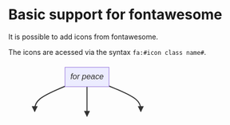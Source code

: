 # Basic support for fontawesome

It is possible to add icons from fontawesome.

The icons are acessed via the syntax `fa:#icon class name#`.

<svg xmlns:xlink="http://www.w3.org/1999/xlink" height="144" fill="#333" aria-labelledby="chart-title-a chart-desc-a" font-family="&quot;trebuchet ms&quot;,verdana,arial,sans-serif" font-size="16px" style="max-width:321.15625px" viewBox="0 0 321.156 144">
  <defs>
    <path id="b" stroke-dasharray="1,0" d="m0 0 10 5-10 5z"/>
  </defs>
  <g opacity="1">
    <path fill="none" stroke="#333" stroke-width="2px" marker-end="url(#a)" d="m113.383 46.242-10.106 4.293c-10.105 4.293-30.316 12.879-40.422 21.339-10.105 8.46-10.105 16.793-10.105 20.96V97"/>
    <defs>
      <marker id="a" markerHeight="6" markerUnits="strokeWidth" markerWidth="8" orient="auto" refX="9" refY="5" viewBox="0 0 10 10">
        <use xlink:href="#b" stroke-dasharray="1,0"/>
      </marker>
    </defs>
  </g>
  <g opacity="1">
    <path fill="none" stroke="#333" stroke-width="2px" marker-end="url(#c)" d="M157.5 47v59.5"/>
    <defs>
      <marker id="c" markerHeight="6" markerUnits="strokeWidth" markerWidth="8" orient="auto" refX="9" refY="5" viewBox="0 0 10 10">
        <use xlink:href="#b" stroke-dasharray="1,0"/>
      </marker>
    </defs>
  </g>
  <g opacity="1">
    <path fill="none" stroke="#333" stroke-width="2px" marker-end="url(#d)" d="m201.617 45.707 10.619 4.382c10.618 4.382 31.855 13.147 42.474 21.695 10.618 8.55 10.618 16.883 10.618 21.05V97"/>
    <defs>
      <marker id="d" markerHeight="6" markerUnits="strokeWidth" markerWidth="8" orient="auto" refX="9" refY="5" viewBox="0 0 10 10">
        <use xlink:href="#b" stroke-dasharray="1,0"/>
      </marker>
    </defs>
  </g>
  <foreignObject width="0" height="0" color="#333" style="background-color:#e8e8e8;text-align:center">
    <div xmlns="http://www.w3.org/1999/xhtml" display="inline-block" style="white-space:nowrap">
      <span fill="#333" color="#333" style="background-color:#e8e8e8;text-align:center"/>
    </div>
  </foreignObject>
  <foreignObject width="0" height="0" color="#333" style="background-color:#e8e8e8;text-align:center">
    <div xmlns="http://www.w3.org/1999/xhtml" display="inline-block" style="white-space:nowrap">
      <span fill="#333" color="#333" style="background-color:#e8e8e8;text-align:center"/>
    </div>
  </foreignObject>
  <foreignObject width="0" height="0" color="#333" style="background-color:#e8e8e8;text-align:center">
    <div xmlns="http://www.w3.org/1999/xhtml" display="inline-block" style="white-space:nowrap">
      <span fill="#333" color="#333" style="background-color:#e8e8e8;text-align:center"/>
    </div>
  </foreignObject>
  <g opacity="1" transform="translate(157.5 27.5)">
    <rect width="88.234" height="39" x="-44.117" y="-19.5" fill="#ececff" stroke="#9370db" stroke-width="1px" rx="0" ry="0"/>
    <foreignObject width="68.234" height="19" transform="translate(-34.117 -9.5)" color="#333" style="text-align:center">
      <div xmlns="http://www.w3.org/1999/xhtml" display="inline-block" style="white-space:nowrap">
        <i/>
        for peace
      </div>
    </foreignObject>
  </g>
  <g opacity="1" transform="translate(52.75 116.5)">
    <rect width="89.5" height="39" x="-44.75" y="-19.5" fill="#ececff" stroke="#9370db" stroke-width="1px" rx="0" ry="0"/>
    <foreignObject width="69.5" height="19" transform="translate(-34.75 -9.5)" color="#333" style="text-align:center">
      <div xmlns="http://www.w3.org/1999/xhtml" display="inline-block" style="white-space:nowrap">
        <i/>
        forbidden
      </div>
    </foreignObject>
  </g>
  <g opacity="1" transform="translate(157.5 116.5)">
    <rect width="20" height="20" x="-10" y="-10" fill="#ececff" stroke="#9370db" stroke-width="1px" rx="5" ry="5"/>
    <foreignObject width="0" height="0" color="#333" style="text-align:center">
      <div xmlns="http://www.w3.org/1999/xhtml" display="inline-block" style="white-space:nowrap">
        <i/>
      </div>
    </foreignObject>
  </g>
  <g opacity="1" transform="translate(265.328 116.5)">
    <rect width="95.656" height="39" x="-47.828" y="-19.5" fill="#ececff" stroke="#9370db" stroke-width="1px" rx="5" ry="5"/>
    <foreignObject width="75.656" height="19" transform="translate(-37.828 -9.5)" color="#333" style="text-align:center">
      <div xmlns="http://www.w3.org/1999/xhtml" display="inline-block" style="white-space:nowrap">
        A
        <i/>
        perhaps?
      </div>
    </foreignObject>
  </g>
</svg>
